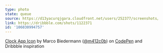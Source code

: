 ```yaml
---
type: photo
state: queue
source: https://d13yacurqjgara.cloudfront.net/users/252377/screenshots/1122371/m412c0-app-clock_2x.png
link: https://dribbble.com/shots/1122371
id: '106030994757'
---
```

<p data-height="332" data-theme-id="6516" data-slug-hash="bFafi" data-default-tab="result" data-user="m412c0" class='codepen'><a href='http://codepen.io/m412c0/pen/bFafi/'>Clock App Icon</a> by Marco Biedermann (<a href='http://codepen.io/m412c0'>@m412c0b</a>) on <a href='http://codepen.io'>CodePen</a> and Dribbble inspiration</p>
